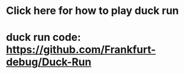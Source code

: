 # Click here for how to play duck run


# duck run code: https://github.com/Frankfurt-debug/Duck-Run
